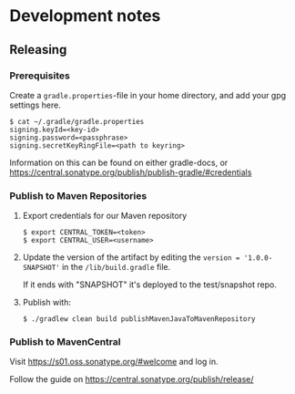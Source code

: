 # Development notes

## Releasing

### Prerequisites

Create a `gradle.properties`-file in your home directory,
and add your gpg settings here.

```shell
$ cat ~/.gradle/gradle.properties
signing.keyId=<key-id>
signing.password=<passphrase>
signing.secretKeyRingFile=<path to keyring>
```

Information on this can be found on either gradle-docs,
or <https://central.sonatype.org/publish/publish-gradle/#credentials>

### Publish to Maven Repositories

1. Export credentials for our Maven repository

   ```shell
   $ export CENTRAL_TOKEN=<token>
   $ export CENTRAL_USER=<username>
   ```

1. Update the version of the artifact by editing the
   `version = '1.0.0-SNAPSHOT'` in the `/lib/build.gradle` file.

   If it ends with "SNAPSHOT" it's deployed to the test/snapshot repo.

1. Publish with:

   ```shell
   $ ./gradlew clean build publishMavenJavaToMavenRepository
   ```

### Publish to MavenCentral

Visit <https://s01.oss.sonatype.org/#welcome> and log in.

Follow the guide on <https://central.sonatype.org/publish/release/>

